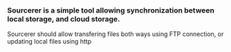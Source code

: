 ### Sourcerer is a simple tool allowing synchronization between local storage, and cloud storage.

Sourcerer should allow transfering files both ways using FTP connection, or updating local files using http

